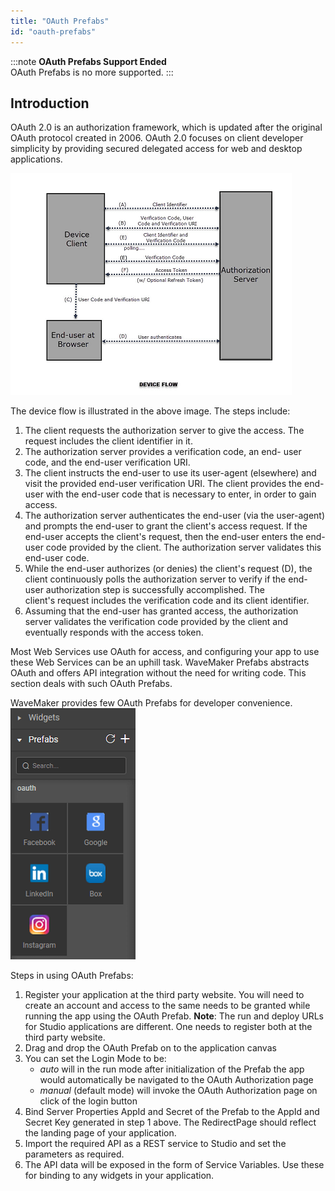 ```yaml
---
title: "OAuth Prefabs"
id: "oauth-prefabs"
---
```


:::note
**OAuth Prefabs Support Ended**  
OAuth Prefabs is no more supported.
:::

## Introduction

OAuth 2.0 is an authorization framework, which is updated after the original OAuth protocol created in 2006. OAuth 2.0 focuses on client developer simplicity by providing secured delegated access for web and desktop applications.

[![](/learn/assets/instagram-design-flow.png)](/learn/assets/instagram-design-flow.png)

The device flow is illustrated in the above image. The steps include:

1. The client requests the authorization server to give the access. The request includes the client identifier in it.
2. The authorization server provides a verification code, an end- user code, and the end-user verification URI.
3. The client instructs the end-user to use its user-agent (elsewhere) and visit the provided end-user verification URI. The client provides the end-user with the end-user code that is necessary to enter, in order to gain access.
4. The authorization server authenticates the end-user (via the user-agent) and prompts the end-user to grant the client's access request. If the end-user accepts the client's request, then the end-user enters the end-user code provided by the client. The authorization server validates this end-user code.
5. While the end-user authorizes (or denies) the client's request (D), the client continuously polls the authorization server to verify if the end-user authorization step is successfully accomplished. The client's request includes the verification code and its client identifier.
6. Assuming that the end-user has granted access, the authorization server validates the verification code provided by the client and eventually responds with the access token.

Most Web Services use OAuth for access, and configuring your app to use these Web Services can be an uphill task. WaveMaker Prefabs abstracts OAuth and offers API integration without the need for writing code. This section deals with such OAuth Prefabs.

WaveMaker provides few OAuth Prefabs for developer convenience. [![](/learn/assets/OAuth.png)](/learn/assets/OAuth.png)

Steps in using OAuth Prefabs:

1. Register your application at the third party website. You will need to create an account and access to the same needs to be granted while running the app using the OAuth Prefab. **Note**: The run and deploy URLs for Studio applications are different. One needs to register both at the third party website.
2. Drag and drop the OAuth Prefab on to the application canvas
3. You can set the Login Mode to be:
    - _auto_ will in the run mode after initialization of the Prefab the app would automatically be navigated to the OAuth Authorization page
    - _manual_ (default mode) will invoke the OAuth Authorization page on click of the login button
4. Bind Server Properties AppId and Secret of the Prefab to the AppId and Secret Key generated in step 1 above. The RedirectPage should reflect the landing page of your application.
5. Import the required API as a REST service to Studio and set the parameters as required.
6. The API data will be exposed in the form of Service Variables. Use these for binding to any widgets in your application.

